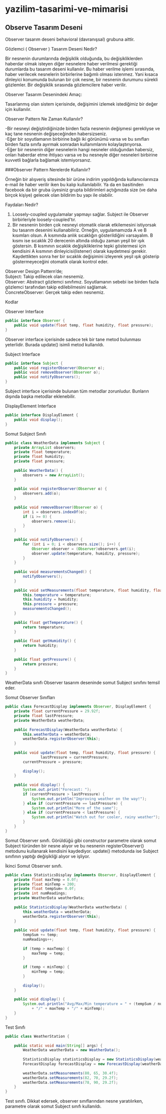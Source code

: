 # yazilim-tasarimi-ve-mimarisi
## Observe Tasarım Deseni
Observer tasarım deseni behavioral (davranışsal) grubuna aittir.  


Gözlemci ( Observer ) Tasarım Deseni Nedir?

Bir nesnenin durumlarında değişiklik olduğunda, bu değişikliklerden haberdar olmak isteyen diğer nesnelere haber verilmesi gerektiği durumlarda bu tasarım deseni kullanılır. Bu haber verilme işlemi sırasında, haber verilecek nesnelerin birbirlerine bağımlı olması istenmez. Yani kısaca dinleyici konumunda bulunan bir çok nesne, bir nesnenin durumunu sürekli gözlemler. Bir değişiklik sırasında gözlemcilere haber verilir.


Observer Tasarım Desenindeki Amaç:

Tasarlanmış olan sistem içerisinde, değişimini izlemek istediğimiz bir değer için kullanılır.


Observer Pattern Ne Zaman Kullanılır?  

-Bir nesneyi değiştirdiğinizde birden fazla nesnenin değişmesi gerekliyse ve kaç tane nesnenin değişeceğinden habersizseniz.  
-Eğer bir soyutlamanın birbirine bağlı iki görünümü varsa ve bu sınıfları birden fazla sınıfa ayırmak sonradan kullanımlarını kolaylaştırıyorsa.  
 -Eğer bir nesnenin diğer nesnelerin hangi nesneler olduğundan habersiz, onları haberdar etme ihtiyacı varsa ve bu nesneyle diğer nesneleri birbirine kuvvetli bağlarla bağlamak istemiyorsanız.


###Observer Pattern Nerelerde Kullanılır?   

Örneğin bir alışveriş sitesinde bir ürüne indirim yapıldığında kullanıcılarınıza e-mail ile haber verilir iken bu kalıp kullanılabilir. Ya da en basitinden facebook da bir gruba üyesiniz grupta bildirimleri açtığınızda size (ve daha birçok kişiye) gelecek olan bildirim bu yapı ile olabilir.

Faydaları Nedir?

1. Loosely-coupled uygulamalar yapmayı sağlar. Subject ile Observer birbirleriyle loosely-coupled'tır.  
2. Bir nesnenin birden çok nesneyi otomatik olarak etkilemesini istiyorsak bu tasarım desenini kullanabiliriz. Örneğin, uygulamamızda A ve B kısımları olsun. A kısmında anlık sıcaklığın gösterildiğini varsayalım. B kısmı ise sıcaklık 20 derecenin altında olduğu zaman yeşil bir ışık göstersin. B kısmının sıcaklık değişikliklerine tepki göstermesi için kendisini A kısmının dinleyicisi(listener) olarak kaydetmesi gerekir. Kaydettikten sonra her bir sıcaklık değişimini izleyerek yeşil ışık gösterip göstermeyeceğini otomatik olarak kontrol eder.  


Observer Design Pattern’de;  
Subject: Takip edilecek olan nesnemiz.  
Observer: Abstract gözlemci sınıfımız. Soyutlamanın sebebi ise birden fazla gözlemci tarafından takip edilebilmesini sağlamak.  
ConcreteObserver: Gerçek takip eden nesnemiz.  

Kodlar

Observer Interface
```java
public interface Observer {
    public void update(float temp, float humidity, float pressure);
}
```
Observer interface içerisinde sadece tek bir tane metod bulunması yeterlidir. Burada update() isimli metod kullanıldı.

Subject Interface
```java
public interface Subject {
    public void registerObserver(Observer o);
    public void removeObserver(Observer o);
    public void notifyObservers();
}
```
Subject interface içerisinde bulunan tüm metodlar zorunludur. Bunların dışında başka metodlar eklenebilir.

DisplayElement Interface
```java	
public interface DisplayElement {
    public void display();
}
```
Somut Subject Sınıfı
```java	
public class WeatherData implements Subject {
    private ArrayList observers;
    private float temperature;
    private float humidity;
    private float pressure;
           
    public WeatherData() {
        observers = new ArrayList();
    }
           
    public void registerObserver(Observer o) {
        observers.add(o);
    }
           
    public void removeObserver(Observer o) {
        int i = observers.indexOf(o);
        if (i >= 0) {
            observers.remove(i);
        }
    }
           
    public void notifyObservers() {
        for (int i = 0; i < observers.size(); i++) {
            Observer observer = (Observer)observers.get(i);
            observer.update(temperature, humidity, pressure);
        }
    }
           
    public void measurementsChanged() {
        notifyObservers();
    }
           
    public void setMeasurements(float temperature, float humidity, float pressure) {
        this.temperature = temperature;
        this.humidity = humidity;
        this.pressure = pressure;
        measurementsChanged();
    }
           
    public float getTemperature() {
        return temperature;
    }
           
    public float getHumidity() {
        return humidity;
    }
           
    public float getPressure() {
        return pressure;
    }
}
```
WeatherData sınıfı Observer tasarım deseninde somut Subject sınıfını temsil eder. 


Somut Observer Sınıfları
```java
public class ForecastDisplay implements Observer, DisplayElement {
    private float currentPressure = 29.92f;  
    private float lastPressure;
    private WeatherData weatherData;
       
    public ForecastDisplay(WeatherData weatherData) {
        this.weatherData = weatherData;
        weatherData.registerObserver(this);
    }
       
    public void update(float temp, float humidity, float pressure) {
                lastPressure = currentPressure;
        currentPressure = pressure;
       
        display();
    }
       
    public void display() {
        System.out.print("Forecast: ");
        if (currentPressure > lastPressure) {
            System.out.println("Improving weather on the way!");
        } else if (currentPressure == lastPressure) {
            System.out.println("More of the same");
        } else if (currentPressure < lastPressure) {
            System.out.println("Watch out for cooler, rainy weather");
        }
    }
}
```
Somut Observer sınıfı. Görüldüğü gibi constructor parametre olarak somut Subject türünden bir nesne alıyor ve bu nesnenin registerObserver() metodunu kullanarak kendisini kaydediyor. update() metodunda ise Subject sınıfının yaptığı değişikliği alıyor ve işliyor. 

İkinci Somut Observer sınıfı.
```java
public class StatisticsDisplay implements Observer, DisplayElement {
    private float maxTemp = 0.0f;
    private float minTemp = 200;
    private float tempSum= 0.0f;
    private int numReadings;
    private WeatherData weatherData;
       
    public StatisticsDisplay(WeatherData weatherData) {
        this.weatherData = weatherData;
        weatherData.registerObserver(this);
    }
       
    public void update(float temp, float humidity, float pressure) {
        tempSum += temp;
        numReadings++;
       
        if (temp > maxTemp) {
            maxTemp = temp;
        }
        
        if (temp < minTemp) {
            minTemp = temp;
        }
       
        display();
    }
       
    public void display() {
        System.out.println("Avg/Max/Min temperature = " + (tempSum / numReadings)
            + "/" + maxTemp + "/" + minTemp);
    }
}
```

Test Sınıfı
```java
public class WeatherStation {
       
    public static void main(String[] args) {
        WeatherData weatherData = new WeatherData();
       
        StatisticsDisplay statisticsDisplay = new StatisticsDisplay(weatherData);
        ForecastDisplay forecastDisplay = new ForecastDisplay(weatherData);
       
        weatherData.setMeasurements(80, 65, 30.4f);
        weatherData.setMeasurements(82, 70, 29.2f);
        weatherData.setMeasurements(78, 90, 29.2f);
    }
}
```
Test sınıfı. Dikkat edersek, observer sınıflarından nesne yaratılırken, parametre olarak somut Subject sınıfı kullanıldı.




